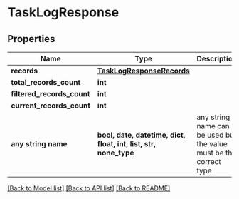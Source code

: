 # TaskLogResponse


## Properties
Name | Type | Description | Notes
------------ | ------------- | ------------- | -------------
**records** | [**TaskLogResponseRecords**](TaskLogResponseRecords.md) |  | 
**total_records_count** | **int** |  | 
**filtered_records_count** | **int** |  | 
**current_records_count** | **int** |  | 
**any string name** | **bool, date, datetime, dict, float, int, list, str, none_type** | any string name can be used but the value must be the correct type | [optional]

[[Back to Model list]](../README.md#documentation-for-models) [[Back to API list]](../README.md#documentation-for-api-endpoints) [[Back to README]](../README.md)


